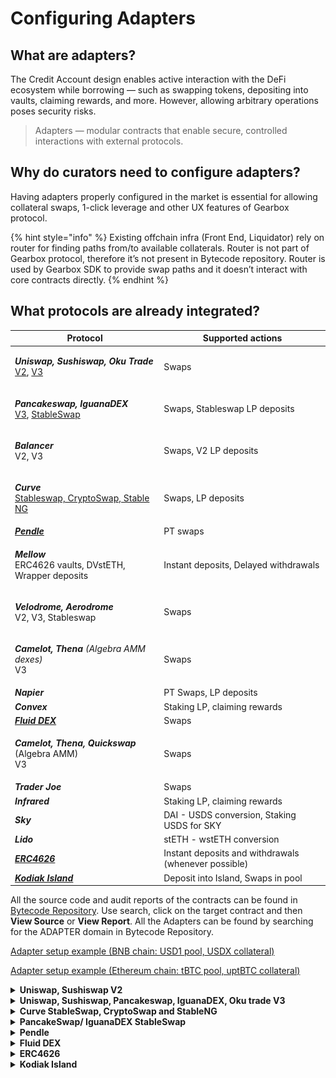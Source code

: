 # Configuring Adapters

## What are adapters?

The Credit Account design enables active interaction with the DeFi ecosystem while borrowing — such as swapping tokens, depositing into vaults, claiming rewards, and more. However, allowing arbitrary operations poses security risks.&#x20;

> Adapters — modular contracts that enable secure, controlled interactions with external protocols.

## Why do curators need to configure adapters?

Having adapters properly configured in the market is essential for allowing collateral swaps, 1-click leverage and other UX features of Gearbox protocol.

{% hint style="info" %}
Existing offchain infra (Front End, Liquidator) rely on router for finding paths from/to available collaterals. Router is not part of Gearbox protocol, therefore it’s not present in Bytecode repository. Router is used by Gearbox SDK to provide swap paths and it doesn’t interact with core contracts directly.
{% endhint %}

## What protocols are already integrated?

| Protocol                                                                                                                                                                                                                                                                                                                                                                            | Supported actions                                    |
| ----------------------------------------------------------------------------------------------------------------------------------------------------------------------------------------------------------------------------------------------------------------------------------------------------------------------------------------------------------------------------------- | ---------------------------------------------------- |
| <p><em><strong>Uniswap, Sushiswap, Oku Trade</strong></em><br><a href="https://docs.gearbox.fi/gearbox-permissionless-doc/step-by-step-guides/configuring-adapters#uniswap-sushiswap-v2">V2</a>, <a href="https://docs.gearbox.fi/gearbox-permissionless-doc/step-by-step-guides/configuring-adapters#uniswap-sushiswap-pancakeswap-iguanadex-oku-trade-v3">V3</a></p>              | Swaps                                                |
| <p><em><strong>Pancakeswap, IguanaDEX</strong></em><br><a href="https://docs.gearbox.fi/gearbox-permissionless-doc/step-by-step-guides/configuring-adapters#uniswap-sushiswap-pancakeswap-iguanadex-oku-trade-v3">V3</a>, <a href="https://docs.gearbox.fi/gearbox-permissionless-doc/step-by-step-guides/configuring-adapters#pancakeswap-iguanadex-stableswap">StableSwap</a></p> | Swaps, Stableswap LP deposits                        |
| <p><em><strong>Balancer</strong></em><br>V2, V3</p>                                                                                                                                                                                                                                                                                                                                 | Swaps, V2 LP deposits                                |
| <p><em><strong>Curve</strong></em> <br><a href="https://docs.gearbox.fi/gearbox-permissionless-doc/step-by-step-guides/configuring-adapters#curve-stableswap-cryptoswap-and-stableng">Stableswap, CryptoSwap, Stable NG</a></p>                                                                                                                                                     | Swaps, LP deposits                                   |
| [_**Pendle**_](https://docs.gearbox.fi/gearbox-permissionless-doc/step-by-step-guides/configuring-adapters#curve-stableswap-cryptoswap-and-stableng)                                                                                                                                                                                                                                | PT swaps                                             |
| <p><em><strong>Mellow</strong></em><br>ERC4626 vaults, DVstETH, Wrapper deposits</p>                                                                                                                                                                                                                                                                                                | Instant deposits, Delayed withdrawals                |
| <p><em><strong>Velodrome, Aerodrome</strong></em> <br>V2, V3, Stableswap</p>                                                                                                                                                                                                                                                                                                        | Swaps                                                |
| <p><em><strong>Camelot, Thena</strong> (Algebra AMM dexes)</em><br>V3</p>                                                                                                                                                                                                                                                                                                           | Swaps                                                |
| _**Napier**_                                                                                                                                                                                                                                                                                                                                                                        | PT Swaps, LP deposits                                |
| _**Convex**_                                                                                                                                                                                                                                                                                                                                                                        | Staking LP, claiming rewards                         |
| [_**Fluid DEX**_](https://docs.gearbox.fi/gearbox-permissionless-doc/step-by-step-guides/configuring-adapters#fluid-dex)                                                                                                                                                                                                                                                            | Swaps                                                |
| <p><em><strong>Camelot, Thena, Quickswap</strong></em> (Algebra AMM)<br>V3</p>                                                                                                                                                                                                                                                                                                      | Swaps                                                |
| _**Trader Joe**_                                                                                                                                                                                                                                                                                                                                                                    | Swaps                                                |
| _**Infrared**_                                                                                                                                                                                                                                                                                                                                                                      | Staking LP, claiming rewards                         |
| _**Sky**_                                                                                                                                                                                                                                                                                                                                                                           | DAI - USDS conversion, Staking USDS for SKY          |
| _**Lido**_                                                                                                                                                                                                                                                                                                                                                                          | stETH - wstETH conversion                            |
| [_**ERC4626**_](https://docs.gearbox.fi/gearbox-permissionless-doc/step-by-step-guides/configuring-adapters#erc4626)                                                                                                                                                                                                                                                                | Instant deposits and withdrawals (whenever possible) |
| [_**Kodiak Island**_](https://docs.gearbox.fi/gearbox-permissionless-doc/step-by-step-guides/configuring-adapters#erc4626)                                                                                                                                                                                                                                                          | Deposit into Island, Swaps in pool                   |

All the source code and audit reports of the contracts can be found in [Bytecode Repository](https://permissionless.gearbox.foundation/bytecode). Use search, click on the target contract and then **View Source** or **View Report**. All the Adapters can be found by searching for the ADAPTER domain in Bytecode Repository.

[Adapter setup example (BNB chain: USD1 pool, USDX collateral)](https://www.notion.so/Adapter-setup-example-BNB-chain-USD1-pool-USDX-collateral-208145c16224807fa1a0d318c01bc1ae?pvs=21)

[Adapter setup example (Ethereum chain: tBTC pool, uptBTC collateral)](https://www.notion.so/Adapter-setup-example-Ethereum-chain-tBTC-pool-uptBTC-collateral-20e145c1622480c886d8d43dc5e9f5bb?pvs=21)

<details>

<summary><strong>Uniswap, Sushiswap V2</strong></summary>

*   **Add UniswapV2 adapter (requires providing router address):**

    <figure><img src="../.gitbook/assets/image (22).png" alt=""><figcaption></figcaption></figure>

    * Uni V2 deployment addresses: [https://docs.uniswap.org/contracts/v2/reference/smart-contracts/v2-deployments](https://docs.uniswap.org/contracts/v2/reference/smart-contracts/v2-deployments)
    * Sushi V2 deployment addresses: [https://github.com/sushiswap/v2-core/tree/master/deployments](https://github.com/sushiswap/v2-core/tree/master/deployments)

{% hint style="warning" %}
Before allowing pools in adapter, please ensure that tokens from a pair are added as _**Assets to Market**_ and as _**Collaterals to Credit Manager**_.\
\
&#xNAN;_&#x65;.g. to add WETH/USDC pool both WETH and USDC must be added before._
{% endhint %}

*   **Configure adapter to whitelist pools:**

    <figure><img src="../.gitbook/assets/Screenshot 2025-07-30 at 11.42.58.png" alt=""><figcaption></figcaption></figure>

    <figure><img src="../.gitbook/assets/image (23).png" alt=""><figcaption></figcaption></figure>

- Uni V2
  *   Configuration requires specifying tokens from a pair

      <figure><img src="../.gitbook/assets/image (21).png" alt=""><figcaption></figcaption></figure>
  * Sushi V2
    *   Configuration requires specifying tokens from a pair

        <figure><img src="../.gitbook/assets/image (20).png" alt=""><figcaption></figcaption></figure>

</details>

<details>

<summary><strong>Uniswap, Sushiswap, Pancakeswap, IguanaDEX, Oku trade V3</strong></summary>

*   **Add UniswapV3 adapter (requires providing router address):**

    <figure><img src="../.gitbook/assets/image (25).png" alt=""><figcaption></figcaption></figure>

    * Uni V3 deployment addresses: [https://docs.uniswap.org/contracts/v3/reference/deployments/](https://docs.uniswap.org/contracts/v3/reference/deployments/)
    * Sushi V3 deployment addresses: [https://github.com/sushiswap/v3-periphery/tree/master/deployments](https://github.com/sushiswap/v3-periphery/tree/master/deployments)
    * Oku Trade deployment addresses: [https://docs.oku.trade/home/extra-information/deployed-contracts](https://docs.oku.trade/home/extra-information/deployed-contracts)
    * PancakeSwap deployment addresses: [https://developer.pancakeswap.finance/contracts/v3/addresses](https://developer.pancakeswap.finance/contracts/v3/addresses)
    * IguanaDEX deployment addresses: [https://docs.iguanadex.com/iguanadex-on-mainnet/contract-addresses](https://docs.iguanadex.com/iguanadex-on-mainnet/contract-addresses)

{% hint style="info" %}
Router deployment must have bytecode of Uniswap's [SwapRouter.sol](https://github.com/Uniswap/v3-periphery/blob/v1.0.0/contracts/SwapRouter.sol) contract. Sometimes it has only [SwapRouter02](https://github.com/Uniswap/swap-router-contracts/blob/main/contracts/SwapRouter02.sol) deployment specified.\
\
On some chains that was already solved by deploying required implementation of router (see below).\
If it's not, reach out to Gearbox contributors.
{% endhint %}

* Custom SwapRouter deployments:
  * Uni V3
    * [BNB chain](https://bscscan.com/address/0xe7aC922b9751C7aca3A46D5505F36d5BbB1456b6#code)
  * Oku Trade
    * [Etherlink](https://explorer.etherlink.com/address/0x2afB54fcaECd41BE4Ecd05d7bd2e193F2F05B99d?tab=contract)

{% hint style="warning" %}
Before allowing pools in adapter, please ensure that tokens from a pair are added as _**Assets to Market**_ and as _**Collaterals to Credit Manager**_.\
\
&#xNAN;_&#x65;.g. to add WETH/USDC pool both WETH and USDC must be added before._
{% endhint %}

*   **Configure adapter to whitelist pools:**\
    &#xNAN;_&#x43;onfiguration requires specifying tokens and fee from a pair_



    <figure><img src="../.gitbook/assets/Screenshot 2025-07-30 at 12.23.10 (1).png" alt=""><figcaption></figcaption></figure>

    <figure><img src="../.gitbook/assets/image (26).png" alt=""><figcaption></figcaption></figure>

-   Uni V3

    <figure><img src="../.gitbook/assets/image (27).png" alt=""><figcaption></figcaption></figure>
-   Sushi V3

    <figure><img src="../.gitbook/assets/Screenshot 2025-07-30 at 12.21.22.png" alt=""><figcaption></figcaption></figure>
-   [PancakeSwap](https://pancakeswap.finance/info/v3/pairs), [IguanaDEX](https://www.iguanadex.com/info/v3?chain=etherlink)

    <figure><img src="../.gitbook/assets/Screenshot 2025-07-30 at 12.28.59.png" alt=""><figcaption></figcaption></figure>

</details>

<details>

<summary><strong>Curve StableSwap, CryptoSwap and StableNG</strong></summary>

* **How to understand what's the type of the pool of interest:**
  1. Go to the block explorer page of Curve Address provider on a chain of interest:\
     [https://docs.curve.finance/deployments/integration/](https://docs.curve.finance/deployments/integration/)
  2. Call Address Provider's get\_address method with id = 7 to get address of MetaRegistry\
     On Mainnet MetaRegistry is located [here](https://etherscan.io/address/0xF98B45FA17DE75FB1aD0e7aFD971b0ca00e379fC).
  3. Call get\_registry\_handlers\_by\_pool of MetaRegistry, passing target pool address as argument.
  4. Check non-zero address from step 3. output. It usually has clues in first lines of its code.

{% hint style="warning" %}
Before adding adapter, please ensure that tokens from a pool and pool LP token itself are added as _**Assets to Market**_ and as _**Collaterals to Credit Manager**_.\
\
&#xNAN;_&#x65;.g. to add 3Pool (USDC/USDT/DAI) adapter both USDC, USDT, DAI and 3Pool token itself must be added before._\
\
_learn how to find pool's token address below._
{% endhint %}

*   _**If the pool is not Stable NG:**_\
    &#xNAN;_&#x53;elect Curve V1 2/3/4 Assets adapter depending on the number of different tokens in target pool:_

    <figure><img src="../.gitbook/assets/image (10).png" alt=""><figcaption></figcaption></figure>
*   _**If the pool is Stable NG:**_\
    &#xNAN;_&#x53;elect Curve StableNG adapter:_

    <figure><img src="../.gitbook/assets/image (30).png" alt=""><figcaption></figcaption></figure>

{% hint style="danger" %}
If the pool operates with non-erc20 ETH balance, deploy a ETH Gateway first and then pass it as target address.\
See the list of deployed gateways below and reach out to Gearbox team if the needed is not present.
{% endhint %}

* _**Adapter arguments:**_
  * **Target Address**
    *   The address of the pool

        <figure><img src="../.gitbook/assets/image (28).png" alt=""><figcaption></figcaption></figure>
  * **LP token**
    *   The address of the pool's LP token (may be different from pool itself)

        <figure><img src="../.gitbook/assets/image (29).png" alt=""><figcaption></figcaption></figure>
  * **Base Pool Address**
    * Applicable only if pool is a metapool.\
      Example: [this](https://www.curve.finance/dex/ethereum/pools/factory-v2-251/deposit/) pool has [FRAX/USDC](https://www.curve.finance/dex/ethereum/pools/fraxusdc/deposit/) as its base pool.
  * **Crypto Swap or PancakeSwap pool**
    * If Type of Pool is Crypto Swap (a.k.a Twocrypto/ Tricrypto) checkout this box.
* ETH Gateway deployments:
  * Mainnet:
    * [ETH/stETH pool](https://etherscan.io/address/0xdc24316b9ae028f1497c275eb9192a3ea0f67022) Gateway: 0x0675cb2066bacae2edfd09633d5b62be3c619a35

</details>

<details>

<summary><strong>PancakeSwap/ IguanaDEX StableSwap</strong></summary>

{% hint style="warning" %}
Before adding adapter, please ensure that tokens from a pool and pool LP token itself are added as _**Assets to Market**_ and as _**Collaterals to Credit Manager**_.\
\
&#xNAN;_&#x65;.g. to add USDX/USDT adapter both USDX, USDT and pool's LP token itself must be added before._\
\
_learn how to find pool's token address below._
{% endhint %}

*   **Select Curve V1 2 Assets adapter:**

    <figure><img src="../.gitbook/assets/image (10).png" alt=""><figcaption></figcaption></figure>

    * **Target Address**
      *   The address of the pool

          <figure><img src="../.gitbook/assets/Screenshot 2025-07-31 at 18.53.41.png" alt=""><figcaption></figcaption></figure>
    * **LP token**
      *   The address of the pool's LP token (can be retreived by calling token() method of pool contract)

          <figure><img src="../.gitbook/assets/Screenshot 2025-07-31 at 18.54.48.png" alt=""><figcaption></figcaption></figure>
    * **Base Pool Address**
      * Not applicable to PancakeSwap. Leave untouched.
    * **Crypto Swap or PancakeSwap pool**
      * Checkout this checkbox.

</details>

<details>

<summary><strong>Pendle</strong></summary>

*   **Add Pendle adapter (requires providing router address):**

    <figure><img src="../.gitbook/assets/image (31).png" alt=""><figcaption></figcaption></figure>
* Pendle deployment addresses: [https://github.com/pendle-finance/pendle-core-v2-public/blob/main/deployments](https://github.com/pendle-finance/pendle-core-v2-public/blob/main/deployments)

{% hint style="warning" %}
Before adding pool to adapter, please ensure that pool's input token and PT token are added as _**Assets to Market**_ and as _**Collaterals to Credit Manager**_.\
\
&#xNAN;_&#x65;.g. to add Pendle pool for PT-sUSDe, both sUSDe and PT-sUSDe must be added before._
{% endhint %}

*   **Configure adapter to whitelist pools:**\
    &#xNAN;_&#x43;onfiguration requires specifying market address and input/output tokens_

    <figure><img src="../.gitbook/assets/Screenshot 2025-07-31 at 19.05.05.png" alt=""><figcaption></figcaption></figure>

    <figure><img src="../.gitbook/assets/image (32).png" alt=""><figcaption></figcaption></figure>
*   _**Market:**_

    <figure><img src="../.gitbook/assets/Screenshot 2025-07-31 at 19.07.10.png" alt=""><figcaption></figcaption></figure>

    <figure><img src="../.gitbook/assets/Screenshot 2025-07-31 at 19.08.20 (1).png" alt=""><figcaption></figcaption></figure>
* _**Input token:**_\
  Select a token that is in the "1 SY Equals To" row on the screenshot above ^
* _**Pendle token:**_\
  Target PT token

</details>

<details>

<summary><strong>Fluid DEX</strong></summary>

{% hint style="warning" %}
Before adding pool to adapter, please ensure that pool's tokens are added as _**Assets to Market**_ and as _**Collaterals to Credit Manager**_.\
\
&#xNAN;_&#x65;.g. to add Fluid DEX for wstUSR/USDT, both wstUSR and USDT must be added._
{% endhint %}

*   **Add Fluid DEX adapter (requires providing DEX address)**

    <figure><img src="../.gitbook/assets/image (9).png" alt=""><figcaption></figcaption></figure>

{% hint style="danger" %}
If the pool includes ETH token, ETH Gateway must be deployed first and then be passed as target address to Fluid DEX adapter.
{% endhint %}

* Fluid deployment addresses: [https://github.com/Instadapp/fluid-contracts-public/blob/main/deployments/deployments.md](https://github.com/Instadapp/fluid-contracts-public/blob/main/deployments/deployments.md)

{% hint style="info" %}
DEX addresses have names in the similar format: **Dex\_wstUSR\_USDT.** \
Search the name based on required tokens above.
{% endhint %}

* ETH Gateway deployments:
  * Mainnet:
    * #### Dex\_wstETH\_ETH: 0x9f294BF3201533B652aFb6B10c0385972C28a16f

</details>

<details>

<summary><strong>ERC4626</strong></summary>

<figure><img src="../.gitbook/assets/image.png" alt=""><figcaption></figcaption></figure>

Takes ERC4626 **Vault Address** as parameter. Target vault must be added as Asset to Market and as Collateral to Credit Manager.

{% hint style="warning" %}
Before adding adapter, please ensure that token being underlying asset of a ERC4626 vault is added as _**Assets to Market**_ and as _**Collaterals to Credit Manager**_.\
\
&#xNAN;_&#x65;.g. to add sDAI ERC4626 adapter DAI itself must be added before._
{% endhint %}

Operates using deposit, withdraw, mint and redeem functions of ERC4626 standard. Allows performing swaps from the vault’s **asset**  token into ERC4626 vault **share** token.

{% hint style="info" %}
Sometimes tokens look very much like ERC4626 but with overwritten methods, like those implementing timelocked deposits and withdrawals. \
Note that this adapter works with vanilla standard methods only. \
\
e.g. sUSDe can be minted from USDe using ERC4626 deposit interface, but has timelocked withdrawals.
{% endhint %}

</details>

<details>

<summary><strong>Kodiak Island</strong></summary>

Takes Gateway Address as parameter. On Berachain it's 0x8d41361d340515d1cdd8c369ca7b5c79f6b2e9c9.

<figure><img src="../.gitbook/assets/image (1).png" alt=""><figcaption></figcaption></figure>

After adding adapter, click configure to whitelist particular Islands.

{% hint style="warning" %}
Before adding Island to adapter, please ensure that Island's tokens and Island itself are added as _**Assets to Market**_ and as _**Collaterals to Credit Manager**_.\
\
&#xNAN;_&#x65;.g. to add WBERA/iBERA Island, WBERA, iBERA and Island must be added._
{% endhint %}

<figure><img src="../.gitbook/assets/Screenshot 2025-08-06 at 23.21.42.png" alt=""><figcaption></figcaption></figure>

</details>
